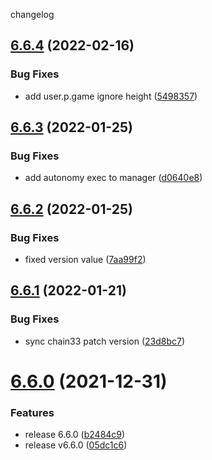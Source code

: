changelog

<a name="6.6.4"></a>
## [6.6.4](https://github.com/bityuan/bityuan/compare/v6.6.3...v6.6.4) (2022-02-16)


### Bug Fixes

* add user.p.game ignore height ([5498357](https://github.com/bityuan/bityuan/commit/5498357))

<a name="6.6.3"></a>
## [6.6.3](https://github.com/bityuan/bityuan/compare/v6.6.2...v6.6.3) (2022-01-25)


### Bug Fixes

* add autonomy exec to manager ([d0640e8](https://github.com/bityuan/bityuan/commit/d0640e8))

<a name="6.6.2"></a>
## [6.6.2](https://github.com/bityuan/bityuan/compare/v6.6.1...v6.6.2) (2022-01-25)


### Bug Fixes

* fixed version value ([7aa99f2](https://github.com/bityuan/bityuan/commit/7aa99f2))

<a name="6.6.1"></a>
## [6.6.1](https://github.com/bityuan/bityuan/compare/v6.6.0...v6.6.1) (2022-01-21)


### Bug Fixes

* sync chain33 patch version ([23d8bc7](https://github.com/bityuan/bityuan/commit/23d8bc7))

<a name="6.6.0"></a>
# [6.6.0](https://github.com/bityuan/bityuan/compare/v6.5.2...v6.6.0) (2021-12-31)


### Features

* release 6.6.0 ([b2484c9](https://github.com/bityuan/bityuan/commit/b2484c9))
* release v6.6.0 ([05dc1c6](https://github.com/bityuan/bityuan/commit/05dc1c6))
